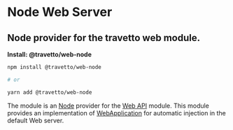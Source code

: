 <!-- This file was generated by @travetto/doc and should not be modified directly -->
<!-- Please modify https://github.com/travetto/travetto/tree/main/module/web-node/DOC.tsx and execute "npx trv doc" to rebuild -->
# Node Web Server

## Node provider for the travetto web module.

**Install: @travetto/web-node**
```bash
npm install @travetto/web-node

# or

yarn add @travetto/web-node
```

The module is an [Node](https://nodejs.org) provider for the [Web API](https://github.com/travetto/travetto/tree/main/module/web#readme "Declarative api for Web Applications with support for the dependency injection.") module.  This module provides an implementation of [WebApplication](https://github.com/travetto/travetto/tree/main/module/web/src/application/app.ts#L17) for automatic injection in the default Web server.
